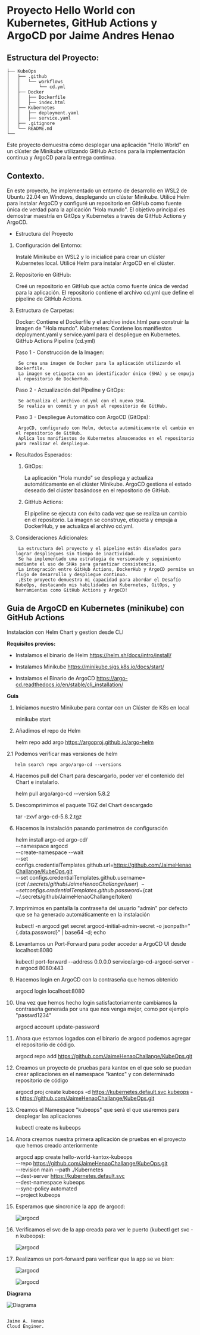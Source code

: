 # Proyecto Hello World con Kubernetes, GitHub Actions y ArgoCD por Jaime Andres Henao


## Estructura del Proyecto:

```console
├── KubeOps
│   ├── .github
│   │   └── workflows
│   │       └── cd.yml
│   ├── Docker
│   │   ├── Dockerfile
│   │   ├── index.html
│   ├── Kubernetes
│   │   ├── deployment.yaml
│   │   ├── service.yaml
│   ├── .gitignore
│   └── README.md
└──
```

Este proyecto demuestra cómo desplegar una aplicación "Hello World" en un clúster de Minikube utilizando GitHub Actions para la implementación continua y ArgoCD para la entrega continua.

## Contexto.

En este proyecto, he implementado un entorno de desarrollo en WSL2 de Ubuntu 22.04 en Windows, desplegando un clúster Minikube. Utilicé Helm para instalar ArgoCD y configuré un repositorio en GitHub como fuente única de verdad para la aplicación "Hola mundo". El objetivo principal es demostrar maestría en GitOps y Kubernetes a través de GitHub Actions y ArgoCD.

* Estructura del Proyecto

1. Configuración del Entorno:

    Instalé Minikube en WSL2 y lo inicialicé para crear un clúster Kubernetes local.
    Utilicé Helm para instalar ArgoCD en el clúster.

2. Repositorio en GitHub:

    Creé un repositorio en GitHub que actúa como fuente única de verdad para la aplicación.
    El repositorio contiene el archivo cd.yml que define el pipeline de GitHub Actions.

3. Estructura de Carpetas:

    Docker: Contiene el Dockerfile y el archivo index.html para construir la imagen de "Hola mundo".
    Kubernetes: Contiene los manifiestos deployment.yaml y service.yaml para el despliegue en Kubernetes.
    GitHub Actions Pipeline (cd.yml)

    Paso 1 - Construcción de la Imagen:

        Se crea una imagen de Docker para la aplicación utilizando el Dockerfile.
        La imagen se etiqueta con un identificador único (SHA) y se empuja al repositorio de DockerHub.

    Paso 2 - Actualización del Pipeline y GitOps:

        Se actualiza el archivo cd.yml con el nuevo SHA.
        Se realiza un commit y un push al repositorio de GitHub.

    Paso 3 - Despliegue Automático con ArgoCD (GitOps):

        ArgoCD, configurado con Helm, detecta automáticamente el cambio en el repositorio de GitHub.
        Aplica los manifiestos de Kubernetes almacenados en el repositorio para realizar el despliegue.

* Resultados Esperados:

    1. GitOps:

        La aplicación "Hola mundo" se despliega y actualiza automáticamente en el clúster Minikube.
        ArgoCD gestiona el estado deseado del clúster basándose en el repositorio de GitHub.

    2. GitHub Actions:

        El pipeline se ejecuta con éxito cada vez que se realiza un cambio en el repositorio.
        La imagen se construye, etiqueta y empuja a DockerHub, y se actualiza el archivo cd.yml.

3. Consideraciones Adicionales:

        La estructura del proyecto y el pipeline están diseñados para lograr despliegues sin tiempo de inactividad.
        Se ha implementado una estrategia de versionado y seguimiento mediante el uso de SHAs para garantizar consistencia.
        La integración entre GitHub Actions, DockerHub y ArgoCD permite un flujo de desarrollo y despliegue continuo.
        ¡Este proyecto demuestra mi capacidad para abordar el Desafío KubeOps, destacando mis habilidades en Kubernetes, GitOps, y herramientas como GitHub Actions y ArgoCD!

## Guia de ArgoCD en Kubernetes (minikube) con GitHub Actions

Instalación con Helm Chart y gestion desde CLI

**Requisitos previos:**

* Instalamos el binario de Helm https://helm.sh/docs/intro/install/

* Instalamos Minikube https://minikube.sigs.k8s.io/docs/start/

* Instalamos el Binario de ArgoCD https://argo-cd.readthedocs.io/en/stable/cli_installation/

**Guia**

1.	Iniciamos nuestro Minikube para contar con un Clúster de K8s en local

    minikube start

2.	Añadimos el repo de Helm

    helm repo add argo https://argoproj.github.io/argo-helm

   2.1 Podemos verificar mas versiones de helm

       helm search repo argo/argo-cd --versions

4.	Hacemos pull del Chart para descargarlo, poder ver el contenido del Chart e instalarlo.

    helm pull argo/argo-cd --version 5.8.2

5.	Descomprimimos el paquete TGZ del Chart descargado

    tar -zxvf argo-cd-5.8.2.tgz

6.	Hacemos la instalación pasando parámetros de configuración

    helm install argo-cd argo-cd/ \
    --namespace argocd \
    --create-namespace --wait \
    --set configs.credentialTemplates.github.url=https://github.com/JaimeHenaoChallange/KubeOps.git \
    --set configs.credentialTemplates.github.username=$(cat ~/.secrets/github/JaimeHenaoChallange/user) \
    --set configs.credentialTemplates.github.password=$(cat ~/.secrets/github/JaimeHenaoChallange/token)


7.	Imprimimos en pantalla la contraseña del usuario "admin" por defecto que se ha generado automáticamente en la instalación

    kubectl -n argocd get secret argocd-initial-admin-secret -o jsonpath="{.data.password}" | base64 -d; echo

8.	Levantamos un Port-Forward para poder acceder a ArgoCD UI desde localhost:8080

    kubectl port-forward --address 0.0.0.0 service/argo-cd-argocd-server -n argocd 8080:443

9.	Hacemos login en ArgoCD con la contraseña que hemos obtenido

    argocd login localhost:8080

10.	Una vez que hemos hecho login satisfactoriamente cambiamos la contraseña generada por una que nos venga mejor, como por ejemplo "passwd1234"

    argocd account update-password

11.	Ahora que estamos logados con el binario de argocd podemos agregar el repositorio de código.

    argocd repo add https://github.com/JaimeHenaoChallange/KubeOps.git


12.	Creamos un proyecto de pruebas para kantox en el que solo se puedan crear aplicaciones en el namespace "kantox" y con determinado repositorio de código

    argocd proj create kubeops -d https://kubernetes.default.svc,kubeops -s https://github.com/JaimeHenaoChallange/KubeOps.git

13.	Creamos el Namespace "kubeops" que será el que usaremos para desplegar las aplicaciones

    kubectl create ns kubeops

14.	Ahora creamos nuestra primera aplicación de pruebas en el proyecto que hemos creado anteriormente

    argocd app create hello-world-kantox-kubeops \
    --repo https://github.com/JaimeHenaoChallange/KubeOps.git \
    --revision main --path ./Kubernetes  \
    --dest-server https://kubernetes.default.svc \
    --dest-namespace kubeops \
    --sync-policy automated \
    --project kubeops


15.	Esperamos que sincronice la app de argocd:

    ![argocd](doc/app_kube.png)

16.	Verificamos el svc de la app creada para ver le puerto (kubectl get svc -n kubeops):

    ![argocd](doc/app_kube-svc.png)

17.	Realizamos un port-forward para verificar que la app se ve bien:

    ![argocd](doc/app_kube-svc1.png)

    ![argocd](doc/app_kube-svc2.png)

**Diagrama**

![Diagrama](doc/Diagrama_kubeops.jpg)

```

Jaime A. Henao
Cloud Enginer.
